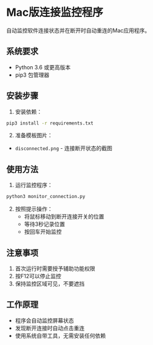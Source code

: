 # Mac版连接监控程序

自动监控软件连接状态并在断开时自动重连的Mac应用程序。

## 系统要求

- Python 3.6 或更高版本
- pip3 包管理器

## 安装步骤

1. 安装依赖：
```bash
pip3 install -r requirements.txt
```

2. 准备模板图片：
- `disconnected.png` - 连接断开状态的截图

## 使用方法

1. 运行监控程序：
```bash
python3 monitor_connection.py
```

2. 按照提示操作：
   - 将鼠标移动到断开连接开关的位置
   - 等待3秒记录位置
   - 按回车开始监控

## 注意事项

1. 首次运行时需要授予辅助功能权限
2. 按F12可以停止监控
3. 保持监控区域可见，不要遮挡

## 工作原理

- 程序会自动监控屏幕状态
- 发现断开连接时自动点击重连
- 使用系统自带工具，无需安装任何依赖 
